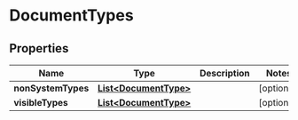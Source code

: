 # DocumentTypes

## Properties
Name | Type | Description | Notes
------------ | ------------- | ------------- | -------------
**nonSystemTypes** | [**List&lt;DocumentType&gt;**](DocumentType.md) |  |  [optional]
**visibleTypes** | [**List&lt;DocumentType&gt;**](DocumentType.md) |  |  [optional]
